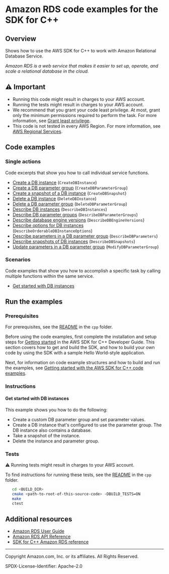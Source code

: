 <!--Generated by WRITEME on 2023-02-14 16:39:18.367640 (UTC)-->
# Amazon RDS code examples for the SDK for C++

## Overview

Shows how to use the AWS SDK for C++ to work with Amazon Relational Database Service.

<!--custom.overview.start-->
<!--custom.overview.end-->

*Amazon RDS is a web service that makes it easier to set up, operate, and scale a relational database in the cloud.*

## ⚠ Important

* Running this code might result in charges to your AWS account.
* Running the tests might result in charges to your AWS account.
* We recommend that you grant your code least privilege. At most, grant only the minimum permissions required to perform the task. For more information, see [Grant least privilege](https://docs.aws.amazon.com/IAM/latest/UserGuide/best-practices.html#grant-least-privilege).
* This code is not tested in every AWS Region. For more information, see [AWS Regional Services](https://aws.amazon.com/about-aws/global-infrastructure/regional-product-services).

<!--custom.important.start-->
<!--custom.important.end-->

## Code examples
### Single actions

Code excerpts that show you how to call individual service functions.

* [Create a DB instance](getting_started_with_db_instances.cpp#L481) (`CreateDBInstance`)
* [Create a DB parameter group](getting_started_with_db_instances.cpp#L313) (`CreateDBParameterGroup`)
* [Create a snapshot of a DB instance](getting_started_with_db_instances.cpp#L559) (`CreateDBSnapshot`)
* [Delete a DB instance](getting_started_with_db_instances.cpp#L851) (`DeleteDBInstance`)
* [Delete a DB parameter group](getting_started_with_db_instances.cpp#L905) (`DeleteDBParameterGroup`)
* [Describe DB instances](getting_started_with_db_instances.cpp#L745) (`DescribeDBInstances`)
* [Describe DB parameter groups](getting_started_with_db_instances.cpp#L275) (`DescribeDBParameterGroups`)
* [Describe database engine versions](getting_started_with_db_instances.cpp#L711) (`DescribeDBEngineVersions`)
* [Describe options for DB instances](getting_started_with_db_instances.cpp#L784) (`DescribeOrderableDBInstanceOptions`)
* [Describe parameters in a DB parameter group](getting_started_with_db_instances.cpp#L654) (`DescribeDBParameters`)
* [Describe snapshots of DB instances](getting_started_with_db_instances.cpp#L597) (`DescribeDBSnapshots`)
* [Update parameters in a DB parameter group](getting_started_with_db_instances.cpp#L382) (`ModifyDBParameterGroup`)

### Scenarios

Code examples that show you how to accomplish a specific task by calling multiple
functions within the same service.

* [Get started with DB instances](getting_started_with_db_instances.cpp) 

## Run the examples

### Prerequisites

For prerequisites, see the [README](../../README.md#Prerequisites) in the `cpp` folder.

Before using the code examples, first complete the installation and setup steps
for [Getting started](https://docs.aws.amazon.com/sdk-for-cpp/v1/developer-guide/getting-started.html) in the AWS SDK for
C++ Developer Guide.
This section covers how to get and build the SDK, and how to build your own code by using the SDK with a
sample Hello World-style application.

Next, for information on code example structures and how to build and run the examples, see [Getting started with the AWS SDK for C++ code examples](https://docs.aws.amazon.com/sdk-for-cpp/v1/developer-guide/getting-started-code-examples.html).


<!--custom.prerequisites.start-->
<!--custom.prerequisites.end-->

### Instructions

<!--custom.instructions.start-->
<!--custom.instructions.end-->


#### Get started with DB instances

This example shows you how to do the following:

* Create a custom DB parameter group and set parameter values.
* Create a DB instance that's configured to use the parameter group. The DB instance also contains a database.
* Take a snapshot of the instance.
* Delete the instance and parameter group.

<!--custom.scenarios.rds_Scenario_GetStartedInstances.start-->
<!--custom.scenarios.rds_Scenario_GetStartedInstances.end-->

### Tests

⚠ Running tests might result in charges to your AWS account.

To find instructions for running these tests, see the [README](../../README.md#Tests)
in the `cpp` folder.


```sh
   cd <BUILD_DIR>
   cmake <path-to-root-of-this-source-code> -DBUILD_TESTS=ON
   make
   ctest
```


<!--custom.tests.start-->
<!--custom.tests.end-->

## Additional resources

* [Amazon RDS User Guide](https://docs.aws.amazon.com/AmazonRDS/latest/UserGuide/Welcome.html)
* [Amazon RDS API Reference](https://docs.aws.amazon.com/AmazonRDS/latest/APIReference/Welcome.html)
* [SDK for C++ Amazon RDS reference](https://sdk.amazonaws.com/cpp/api/LATEST/aws-cpp-sdk-rds/html/annotated.html)

<!--custom.resources.start-->
<!--custom.resources.end-->

---

Copyright Amazon.com, Inc. or its affiliates. All Rights Reserved.

SPDX-License-Identifier: Apache-2.0